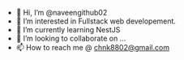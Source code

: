 - 👋 Hi, I’m @naveengithub02
- 👀 I’m interested in Fullstack web developement.
- 🌱 I’m currently learning NestJS
- 💞️ I’m looking to collaborate on ...
- 📫 How to reach me @ chnk8802@gmail.com

<!---
naveengithub02/naveengithub02 is a ✨ special ✨ repository because its `README.md` (this file) appears on your GitHub profile.
You can click the Preview link to take a look at your changes.
--->
